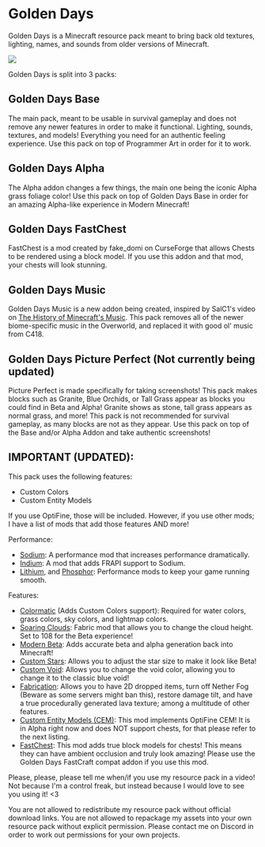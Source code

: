# Golden Days
Golden Days is a Minecraft resource pack meant to bring back old textures, lighting, names, and sounds from older versions of Minecraft.

<img src="./cover.png">

Golden Days is split into 3 packs:
## Golden Days Base    
The main pack, meant to be usable in survival gameplay and does not remove any newer features in order to make it functional. Lighting, sounds, textures, and models! Everything you need for an authentic feeling experience. Use this pack on top of Programmer Art in order for it to work.
## Golden Days Alpha
The Alpha addon changes a few things, the main one being the iconic Alpha grass foliage color! Use this pack on top of Golden Days Base in order for an amazing Alpha-like experience in Modern Minecraft!
## Golden Days FastChest
FastChest is a mod created by fake_domi on CurseForge that allows Chests to be rendered using a block model. If you use this addon and that mod, your chests will look stunning.
## Golden Days Music
Golden Days Music is a new addon being created, inspired by SalC1's video on [The History of Minecraft's Music](https://www.youtube.com/watch?v=PX5LW6ICYY0). This pack removes all of the newer biome-specific music in the Overworld, and replaced it with good ol' music from C418.
## Golden Days Picture Perfect (Not currently being updated)
Picture Perfect is made specifically for taking screenshots! This pack makes blocks such as Granite, Blue Orchids, or Tall Grass appear as blocks you could find in Beta and Alpha! Granite shows as stone, tall grass appears as normal grass, and more! This pack is not recommended for survival gameplay, as many blocks are not as they appear. Use this pack on top of the Base and/or Alpha Addon and take authentic screenshots!
    
## IMPORTANT (UPDATED): 
This pack uses the following features:
- Custom Colors
- Custom Entity Models

If you use OptiFine, those will be included. However, if you use other mods; I have a list of mods that add those features AND more!

Performance:
- [Sodium](https://www.curseforge.com/minecraft/mc-mods/sodium): A performance mod that increases performance dramatically.
- [Indium](https://github.com/comp500/Indium): A mod that adds FRAPI support to Sodium.
- [Lithium](https://www.curseforge.com/minecraft/mc-mods/lithium), and [Phosphor](https://www.curseforge.com/minecraft/mc-mods/phosphor): Performance mods to keep your game running smooth.

Features:
- [Colormatic](https://www.curseforge.com/minecraft/mc-mods/colormatic) (Adds Custom Colors support): Required for water colors, grass colors, sky colors, and lightmap colors.
- [Soaring Clouds](https://www.curseforge.com/minecraft/mc-mods/soaring-clouds): Fabric mod that allows you to change the cloud height. Set to 108 for the Beta experience!
- [Modern Beta](https://www.curseforge.com/minecraft/mc-mods/modern-beta): Adds accurate beta and alpha generation back into Minecraft!
- [Custom Stars](https://www.curseforge.com/minecraft/mc-mods/custom-stars): Allows you to adjust the star size to make it look like Beta!
- [Custom Void](https://www.curseforge.com/minecraft/mc-mods/custom-void): Allows you to change the void color, allowing you to change it to the classic blue void!
- [Fabrication](https://www.curseforge.com/minecraft/mc-mods/fabrication): Allows you to have 2D dropped items, turn off Nether Fog (Beware as some servers might ban this), restore damage tilt, and have a true procedurally generated lava texture; among a multitude of other features.
- [Custom Entity Models (CEM)](https://www.curseforge.com/minecraft/mc-mods/custom-entity-models-cem): This mod implements OptiFine CEM! It is in Alpha right now and does NOT support chests, for that please refer to the next listing.
- [FastChest](https://www.curseforge.com/minecraft/mc-mods/fastchest): This mod adds true block models for chests! This means they can have ambient occlusion and truly look amazing! Please use the Golden Days FastCraft compat addon if you use this mod.

Please, please, please tell me when/if you use my resource pack in a video! Not because I'm a control freak, but instead because I would love to see you using it! <3

You are not allowed to redistribute my resource pack without official download links. You are not allowed to repackage my assets into your own resource pack without explicit permission. Please contact me on Discord in order to work out permissions for your own projects.

